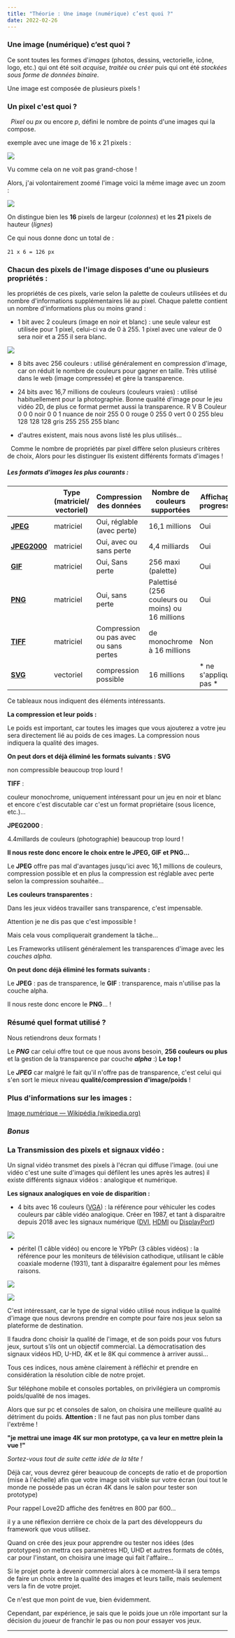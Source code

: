 ```yaml
---
title: "Théorie : Une image (numérique) c’est quoi ?"
date: 2022-02-26
---
```


### Une image (numérique) c’est quoi ?

Ce sont toutes les formes d'_images_ (photos, dessins, vectorielle, icône, logo, etc.) qui ont été soit _acquise_, _traitée_ ou _créer_ puis qui ont été _stockées sous forme de données binaire_.

Une image est composée de plusieurs pixels !

### Un pixel c'est quoi ?

  _Pixel_ ou _px_ ou encore _p_, défini le nombre de points d'une images qui la compose.

exemple avec une image de 16 x 21 pixels :

![](images/mario_pixels_16px_taille_reele.png)

Vu comme cela on ne voit pas grand-chose !

Alors, j'ai volontairement zoomé l'image voici la même image avec un zoom :

![](images/mario_pixels_16px.png)

On distingue bien les **16** pixels de largeur (_colonnes_) et les **21** pixels de hauteur (_lignes_)

Ce qui nous donne donc un total de :

`21 x 6 = 126 px`  

### Chacun des pixels de l'image disposes d'une ou plusieurs propriétés :

les propriétés de ces pixels, varie selon la palette de couleurs utilisées et du nombre d'informations supplémentaires lié au pixel. Chaque palette contient un nombre d'informations plus ou moins grand :

- 1 bit avec 2 couleurs (image en noir et blanc) : une seule valeur est utilisée pour 1 pixel, celui-ci va de 0 à 255. 1 pixel avec une valeur de 0 sera noir et a 255 il sera blanc.

![](images/palette_1bit-1024x27.png)

- 8 bits avec 256 couleurs : utilisé généralement en compression d'image, car on réduit le nombre de couleurs pour gagner en taille. Très utilisé dans le web (image compressée) et gère la transparence.

- 24 bits avec 16,7 millions de couleurs (couleurs vraies) : utilisé habituellement pour la photographie. Bonne qualité d'image pour le jeu vidéo 2D, de plus ce format permet aussi la transparence. R V B Couleur 0 0 0 noir 0 0 1 nuance de noir 255 0 0 rouge 0 255 0 vert 0 0 255 bleu 128 128 128 gris 255 255 255 blanc

- d'autres existent, mais nous avons listé les plus utilisés...

  Comme le nombre de propriétés par pixel diffère selon plusieurs critères de choix, Alors pour les distinguer Ils existent différents formats d'images !

##### Les formats d'images les plus courants :

|   | **Type (matriciel/ vectoriel)** | **Compression des données** | **Nombre de couleurs supportées** | **Affichage progressif** | **Animation** | **Transparence** |
| --- | --- | --- | --- | --- | --- | --- |
| **[JPEG](https://fr.wikipedia.org/wiki/JPEG)** | matriciel | Oui, réglable (avec perte) | 16,1 millions | Oui | Non | Non |
| **[JPEG2000](https://fr.wikipedia.org/wiki/JPEG2000)** | matriciel | Oui, avec ou sans perte | 4,4 milliards | Oui | Oui | Oui |
| **[GIF](https://fr.wikipedia.org/wiki/Graphics_Interchange_Format)** | matriciel | Oui, Sans perte | 256 maxi (palette) | Oui | Oui | Oui |
| **[PNG](https://fr.wikipedia.org/wiki/Portable_Network_Graphics)** | matriciel | Oui, sans perte | Palettisé (256 couleurs ou moins) ou 16 millions | Oui | Non | Oui (couche Alpha) |
| **[TIFF](https://fr.wikipedia.org/wiki/Tagged_Image_File_Format)** | matriciel | Compression ou pas avec ou sans pertes | de monochrome à 16 millions | Non | Non | Oui (couche Alpha) |
| **[SVG](https://fr.wikipedia.org/wiki/Scalable_Vector_Graphics)** | vectoriel | compression possible | 16 millions | \* ne s'applique pas \* | Oui | Oui (par nature) |

Ce tableaux nous indiquent des éléments intéressants.

**La compression et leur poids :**

Le poids est important, car toutes les images que vous ajouterez a votre jeu sera directement lié au poids de ces images. La compression nous indiquera la qualité des images.

**On peut dors et déjà éliminé les formats suivants :** **SVG**

non compressible beaucoup trop lourd !

**TIFF** :

couleur monochrome, uniquement intéressant pour un jeu en noir et blanc et encore c'est discutable car c'est un format propriétaire (sous licence, etc.)...

**JPEG2000** :

4.4millards de couleurs (photographie) beaucoup trop lourd !

**Il nous reste donc encore le choix entre le JPEG, GIF et PNG...**

Le **JPEG** offre pas mal d'avantages jusqu'ici avec 16,1 millions de couleurs, compression possible et en plus la compression est réglable avec perte selon la compression souhaitée...

**Les couleurs transparentes :**

Dans les jeux vidéos travailler sans transparence, c'est impensable.

Attention je ne dis pas que c'est impossible !

Mais cela vous compliquerait grandement la tâche...

Les Frameworks utilisent généralement les transparences d'image avec les _couches alpha_.

**On peut donc déjà éliminé les formats suivants :**

Le **JPEG** : pas de transparence, le **GIF** : transparence, mais n'utilise pas la couche alpha.

Il nous reste donc encore le **PNG**... !

### Résumé quel format utilisé ?

Nous retiendrons deux formats !

Le _**PNG**_ car celui offre tout ce que nous avons besoin, **256 couleurs ou plus** et la gestion de la transparence par couche _**alpha**_ :) **Le top !**

Le _**JPEG**_ car malgré le fait qu'il n'offre pas de transparence, c'est celui qui s'en sort le mieux niveau **qualité/compression d'image/poids** !  

### Plus d'informations sur les images :

[Image numérique — Wikipédia (wikipedia.org)](https://fr.wikipedia.org/wiki/Image_num%C3%A9rique#Images_24_bits_\(ou_%C2%AB_couleurs_vraies_%C2%BB\))  

### _Bonus_

### La Transmission des pixels et signaux vidéo :

Un signal vidéo transmet des pixels à l'écran qui diffuse l'image. (oui une vidéo c'est une suite d'images qui défilent les unes après les autres) il existe différents signaux vidéos : analogique et numérique.  

**Les signaux analogiques en voie de disparition :**

- 4 bits avec 16 couleurs ([VGA](https://fr.wikipedia.org/wiki/Video_Graphics_Array)) : la référence pour véhiculer les codes couleurs par câble vidéo analogique. Créer en 1987, et tant à disparaitre depuis 2018 avec les signaux numérique ([DVI](https://fr.wikipedia.org/wiki/Digital_Visual_Interface), [HDMI](https://fr.wikipedia.org/wiki/High-Definition_Multimedia_Interface) ou [DisplayPort](https://fr.wikipedia.org/wiki/DisplayPort))

![](images/vga.png)

- péritel (1 câble vidéo) ou encore le YPbPr (3 câbles vidéos) : la référence pour les moniteurs de télévision cathodique, utilisant le câble coaxiale moderne (1931), tant à disparaitre également pour les mêmes raisons.

![](images/peritel.png)

![](images/ypbpr.png)

C'est intéressant, car le type de signal vidéo utilisé nous indique la qualité d'image que nous devrons prendre en compte pour faire nos jeux selon sa plateforme de destination.

Il faudra donc choisir la qualité de l'image, et de son poids pour vos futurs jeux, surtout s’ils ont un objectif commercial. La démocratisation des signaux vidéos HD, U-HD, 4K et le 8K qui commence à arriver aussi...

Tous ces indices, nous amène clairement à réfléchir et prendre en considération la résolution cible de notre projet.

Sur téléphone mobile et consoles portables, on privilégiera un compromis poids/qualité de nos images.

Alors que sur pc et consoles de salon, on choisira une meilleure qualité au détriment du poids. **Attention :** Il ne faut pas non plus tomber dans l'extrême !

**"je mettrai une image 4K sur mon prototype, ça va leur en mettre plein la vue !"**

_Sortez-vous tout de suite cette idée de la tête !_

Déjà car, vous devrez gérer beaucoup de concepts de ratio et de proportion (mise à l'échelle) afin que votre image soit visible sur votre écran (oui tout le monde ne possède pas un écran 4K dans le salon pour tester son prototype)

Pour rappel Love2D affiche des fenêtres en 800 par 600...

il y a une réflexion derrière ce choix de la part des développeurs du framework que vous utilisez.

Quand on crée des jeux pour apprendre ou tester nos idées (des prototypes) on mettra ces paramètres HD, UHD et autres formats de côtés, car pour l'instant, on choisira une image qui fait l'affaire...

Si le projet porte à devenir commercial alors à ce moment-là il sera temps de faire un choix entre la qualité des images et leurs taille, mais seulement vers la fin de votre projet.

Ce n'est que mon point de vue, bien évidemment.

Cependant, par expérience, je sais que le poids joue un rôle important sur la décision du joueur de franchir le pas ou non pour essayer vos jeux.

* * *
